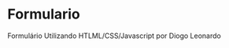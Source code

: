 # Formulario
Formulário Utilizando HTLML/CSS/Javascript
por Diogo Leonardo 

<img scr ="https://github.com/DiogoLeonardoo/Formulario/issues/1#issue-1091886507"/>

